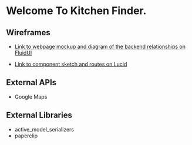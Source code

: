 # Welcome To Kitchen Finder.

## Wireframes

* <a href="https://www.fluidui.com/editor/live/preview/cF9PU2E4NXJPbVREeWdGT0hOV0ZPek40UXRSSzZHZEJ2dg==">Link to webpage mockup and diagram of the backend relationships on FluidUI</a>

* <a href="https://www.lucidchart.com/invitations/accept/1f91db54-c8a8-4922-9016-a40b6cb4bde4">
  Link to component sketch and routes on Lucid
</a>

## External APIs

* Google Maps

## External Libraries

* active_model_serializers
* paperclip
